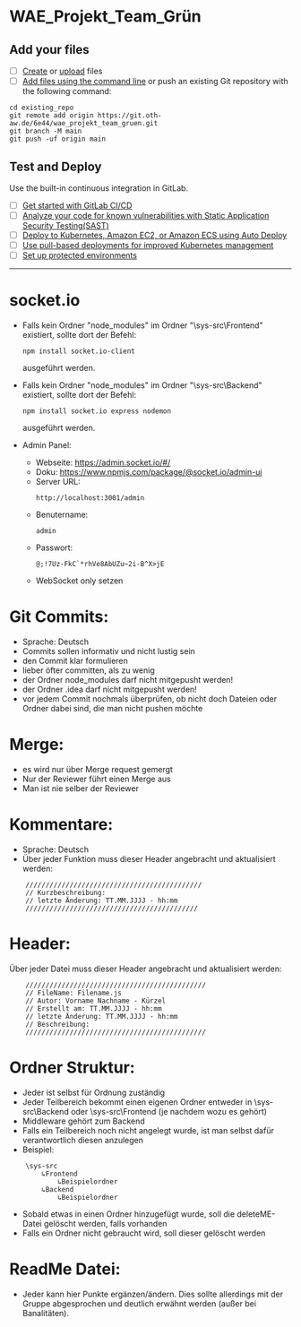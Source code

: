 # WAE_Projekt_Team_Grün


## Add your files

- [ ] [Create](https://docs.gitlab.com/ee/user/project/repository/web_editor.html#create-a-file) or [upload](https://docs.gitlab.com/ee/user/project/repository/web_editor.html#upload-a-file) files
- [ ] [Add files using the command line](https://docs.gitlab.com/ee/gitlab-basics/add-file.html#add-a-file-using-the-command-line) or push an existing Git repository with the following command:

```
cd existing_repo
git remote add origin https://git.oth-aw.de/6e44/wae_projekt_team_gruen.git
git branch -M main
git push -uf origin main
```


## Test and Deploy

Use the built-in continuous integration in GitLab.

- [ ] [Get started with GitLab CI/CD](https://docs.gitlab.com/ee/ci/quick_start/index.html)
- [ ] [Analyze your code for known vulnerabilities with Static Application Security Testing(SAST)](https://docs.gitlab.com/ee/user/application_security/sast/)
- [ ] [Deploy to Kubernetes, Amazon EC2, or Amazon ECS using Auto Deploy](https://docs.gitlab.com/ee/topics/autodevops/requirements.html)
- [ ] [Use pull-based deployments for improved Kubernetes management](https://docs.gitlab.com/ee/user/clusters/agent/)
- [ ] [Set up protected environments](https://docs.gitlab.com/ee/ci/environments/protected_environments.html)

***

# socket.io
- Falls kein Ordner "node_modules" im Ordner "\sys-src\Frontend" existiert, sollte dort der Befehl:
	```
	npm install socket.io-client
	```
	ausgeführt werden.
- Falls kein Ordner "node_modules" im Ordner "\sys-src\Backend" existiert, sollte dort der Befehl:
	```
	npm install socket.io express nodemon
	```
	ausgeführt werden.

- Admin Panel:
	- Webseite: https://admin.socket.io/#/
	- Doku: https://www.npmjs.com/package/@socket.io/admin-ui
	- Server URL:
		```
		http://localhost:3001/admin
		```
	- Benutername: 
		```
		admin
		```
	- Passwort:
		```
		@;!7Uz-FkC`*rhVe8AbUZu~2i-B^X>jE
		```
	- WebSocket only setzen

# Git Commits:
- Sprache: Deutsch
- Commits sollen informativ und nicht lustig sein
- den Commit klar formulieren
- lieber öfter committen, als zu wenig
- der Ordner node_modules darf nicht mitgepusht werden!
- der Ordner .idea darf nicht mitgepusht werden!
- vor jedem Commit nochmals überprüfen, ob nicht doch Dateien oder Ordner dabei sind, die man nicht pushen möchte

# Merge:
- es wird nur über Merge request gemergt
- Nur der Reviewer führt einen Merge aus
- Man ist nie selber der Reviewer

# Kommentare:
- Sprache: Deutsch
- Über jeder Funktion muss dieser Header angebracht und aktualisiert werden:
```
	////////////////////////////////////////////
	// Kurzbeschreibung:
	// letzte Änderung: TT.MM.JJJJ - hh:mm
	///////////////////////////////////////////
```

# Header:
Über jeder Datei muss dieser Header angebracht und aktualisiert werden:
```
	/////////////////////////////////////////////
	// FileName: Filename.js
	// Autor: Vorname Nachname - Kürzel
	// Erstellt am: TT.MM.JJJJ - hh:mm
	// letzte Änderung: TT.MM.JJJJ - hh:mm
	// Beschreibung: 
	/////////////////////////////////////////////
```

# Ordner Struktur:
- Jeder ist selbst für Ordnung zuständig
- Jeder Teilbereich bekommt einen eigenen Ordner entweder in \sys-src\Backend oder \sys-src\Frontend (je nachdem wozu es gehört)
- Middleware gehört zum Backend
- Falls ein Teilbereich noch nicht angelegt wurde, ist man selbst dafür verantwortlich diesen anzulegen
- Beispiel:
```
	\sys-src
		↳Frontend
			↳Beispielordner
		↳Backend
			↳Beispielordner
```
- Sobald etwas in einen Ordner hinzugefügt wurde, soll die deleteME-Datei gelöscht werden, falls vorhanden
- Falls ein Ordner nicht gebraucht wird, soll dieser gelöscht werden

# ReadMe Datei:
- Jeder kann hier Punkte ergänzen/ändern. Dies sollte allerdings mit der Gruppe abgesprochen und deutlich erwähnt werden (außer bei Banalitäten).